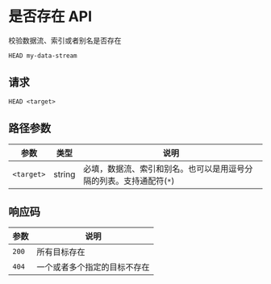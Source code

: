 # 是否存在 API
校验数据流、索引或者别名是否存在

```
HEAD my-data-stream
```

## 请求

`HEAD <target>`

## 路径参数

| 参数 | 类型 | 说明 |
| --- | --- | --- |
| `<target>` | string | 必填，数据流、索引和别名。也可以是用逗号分隔的列表。支持通配符(`*`) |

## 响应码

| 参数 | 说明 |
| --- | --- |
| `200`| 所有目标存在 |
| `404`| 一个或者多个指定的目标不存在 |
